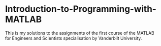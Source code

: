 # Introduction-to-Programming-with-MATLAB
This is my solutions to the assignments of the first course of the MATLAB for Engineers and Scientists specialisation by Vanderbilt University. 
